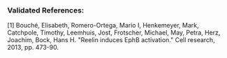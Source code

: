 ### Validated References: 
[1] Bouché, Elisabeth, Romero-Ortega, Mario I, Henkemeyer, Mark, Catchpole, Timothy, Leemhuis, Jost, Frotscher, Michael, May, Petra, Herz, Joachim, Bock, Hans H. "Reelin induces EphB activation." Cell research, 2013, pp. 473-90.
